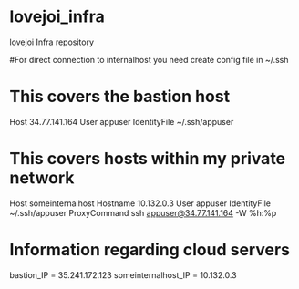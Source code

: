 # lovejoi_infra
lovejoi Infra repository

#For direct connection to internalhost you need create config file in ~/.ssh
# This covers the bastion host
Host 34.77.141.164
    User appuser
    IdentityFile ~/.ssh/appuser

# This covers hosts within my private network
Host someinternalhost
    Hostname 10.132.0.3
    User appuser
    IdentityFile ~/.ssh/appuser
    ProxyCommand ssh appuser@34.77.141.164 -W %h:%p

# Information regarding  cloud servers

bastion_IP = 35.241.172.123
someinternalhost_IP = 10.132.0.3

